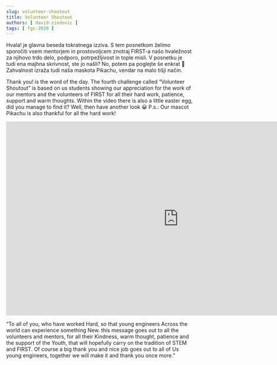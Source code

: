 ```yaml
---
slug: volunteer-shoutout
title: Volunteer Shoutout
authors: [ david-zindovic ]
tags: [ fgc-2020 ]
---
```


Hvala! je glavna beseda tokratnega izziva. S tem posnetkom želimo sporočiti vsem mentorjem
in prostovoljcem znotraj FIRST-a našo hvaležnost za njihovo trdo delo, podporo, potrpežljivost
in tople misli. <!-- truncate --> V posnetku je tudi ena majhna skrivnost, ste jo našli?
No, potem pa poglejte še enkrat 🙂 Zahvalnost izraža tudi naša maskota Pikachu, vendar na
malo tišji način.

Thank you! is the word of the day. The fourth challenge called “Volunteer Shoutout” is
based on us students showing our appreciation for the work of our mentors and the volunteers
of FIRST for all their hard work, patience, support and warm thoughts. Within the video there
is also a little easter egg, did you manage to find it? Well, then have another look 😀
P.s.: Our mascot Pikachu is also thankful for all the hard work!

<iframe width="930px" height="523px" src="https://www.youtube.com/embed/kVqF5ZMKAQw" title="YouTube video player" frameborder="0" allow="accelerometer; autoplay; clipboard-write; encrypted-media; gyroscope; picture-in-picture; web-share" referrerpolicy="strict-origin-when-cross-origin" allowfullscreen></iframe>

“To all of you, who have worked Hard, so that young engineers Across the world can experience
something New. this message goes out to all the volunteers and mentors, for all their Kindness,
warm thought, patience and the support of the Youth, that will hopefully carry on the
tradition of STEM and FIRST. Of course a big thank you and nice job goes out to all of Us
young engineers, together we will make it and thank you once more.”

